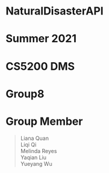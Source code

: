 # NaturalDisasterAPI

# Summer 2021   
# CS5200 DMS   
# Group8   
# Group Member   
>Liana Quan   
>Liqi Qi   
>Melinda Reyes   
>Yaqian Liu   
>Yueyang Wu   
